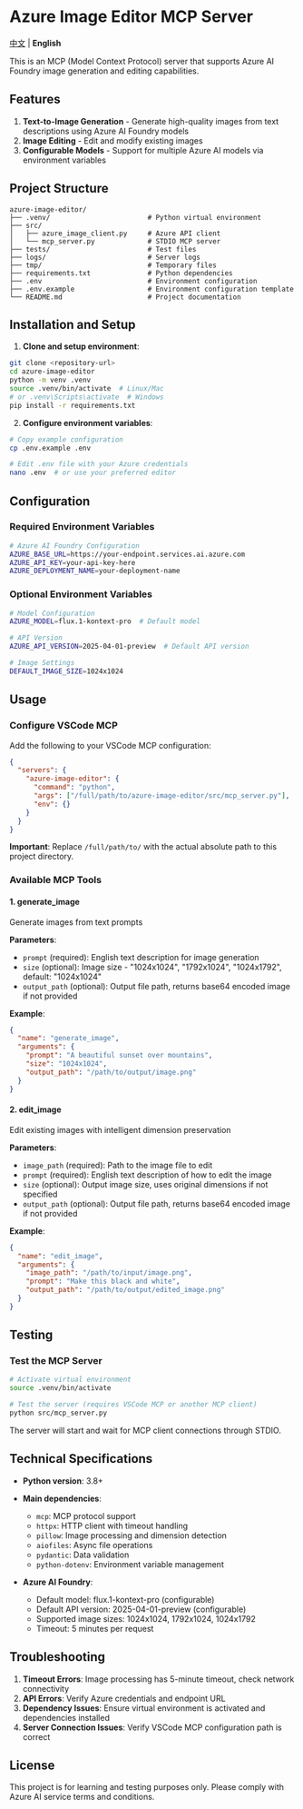 # Azure Image Editor MCP Server

[中文](./README_CN.md) | **English**

This is an MCP (Model Context Protocol) server that supports Azure AI Foundry image generation and editing capabilities.

## Features

1. **Text-to-Image Generation** - Generate high-quality images from text descriptions using Azure AI Foundry models
2. **Image Editing** - Edit and modify existing images
3. **Configurable Models** - Support for multiple Azure AI models via environment variables

## Project Structure

```
azure-image-editor/
├── .venv/                        # Python virtual environment
├── src/
│   ├── azure_image_client.py     # Azure API client
│   └── mcp_server.py             # STDIO MCP server
├── tests/                        # Test files
├── logs/                         # Server logs
├── tmp/                          # Temporary files
├── requirements.txt              # Python dependencies
├── .env                          # Environment configuration
├── .env.example                  # Environment configuration template
└── README.md                     # Project documentation
```

## Installation and Setup

1. **Clone and setup environment**:
```bash
git clone <repository-url>
cd azure-image-editor
python -m venv .venv
source .venv/bin/activate  # Linux/Mac
# or .venv\Scripts\activate  # Windows
pip install -r requirements.txt
```

2. **Configure environment variables**:
```bash
# Copy example configuration
cp .env.example .env

# Edit .env file with your Azure credentials
nano .env  # or use your preferred editor
```

## Configuration

### Required Environment Variables

```bash
# Azure AI Foundry Configuration
AZURE_BASE_URL=https://your-endpoint.services.ai.azure.com
AZURE_API_KEY=your-api-key-here
AZURE_DEPLOYMENT_NAME=your-deployment-name
```

### Optional Environment Variables

```bash
# Model Configuration
AZURE_MODEL=flux.1-kontext-pro  # Default model

# API Version
AZURE_API_VERSION=2025-04-01-preview  # Default API version

# Image Settings
DEFAULT_IMAGE_SIZE=1024x1024
```

## Usage

### Configure VSCode MCP

Add the following to your VSCode MCP configuration:

```json
{
  "servers": {
    "azure-image-editor": {
      "command": "python",
      "args": ["/full/path/to/azure-image-editor/src/mcp_server.py"],
      "env": {}
    }
  }
}
```

**Important**: Replace `/full/path/to/` with the actual absolute path to this project directory.

### Available MCP Tools

#### 1. generate_image
Generate images from text prompts

**Parameters**:
- `prompt` (required): English text description for image generation
- `size` (optional): Image size - "1024x1024", "1792x1024", "1024x1792", default: "1024x1024"
- `output_path` (optional): Output file path, returns base64 encoded image if not provided

**Example**:
```json
{
  "name": "generate_image",
  "arguments": {
    "prompt": "A beautiful sunset over mountains",
    "size": "1024x1024",
    "output_path": "/path/to/output/image.png"
  }
}
```

#### 2. edit_image
Edit existing images with intelligent dimension preservation

**Parameters**:
- `image_path` (required): Path to the image file to edit
- `prompt` (required): English text description of how to edit the image
- `size` (optional): Output image size, uses original dimensions if not specified
- `output_path` (optional): Output file path, returns base64 encoded image if not provided

**Example**:
```json
{
  "name": "edit_image",
  "arguments": {
    "image_path": "/path/to/input/image.png",
    "prompt": "Make this black and white",
    "output_path": "/path/to/output/edited_image.png"
  }
}
```

## Testing

### Test the MCP Server

```bash
# Activate virtual environment
source .venv/bin/activate

# Test the server (requires VSCode MCP or another MCP client)
python src/mcp_server.py
```

The server will start and wait for MCP client connections through STDIO.

## Technical Specifications

- **Python version**: 3.8+
- **Main dependencies**:
  - `mcp`: MCP protocol support
  - `httpx`: HTTP client with timeout handling
  - `pillow`: Image processing and dimension detection
  - `aiofiles`: Async file operations
  - `pydantic`: Data validation
  - `python-dotenv`: Environment variable management

- **Azure AI Foundry**:
  - Default model: flux.1-kontext-pro (configurable)
  - Default API version: 2025-04-01-preview (configurable)
  - Supported image sizes: 1024x1024, 1792x1024, 1024x1792
  - Timeout: 5 minutes per request

## Troubleshooting

1. **Timeout Errors**: Image processing has 5-minute timeout, check network connectivity  
2. **API Errors**: Verify Azure credentials and endpoint URL
3. **Dependency Issues**: Ensure virtual environment is activated and dependencies installed
4. **Server Connection Issues**: Verify VSCode MCP configuration path is correct

## License

This project is for learning and testing purposes only. Please comply with Azure AI service terms and conditions.